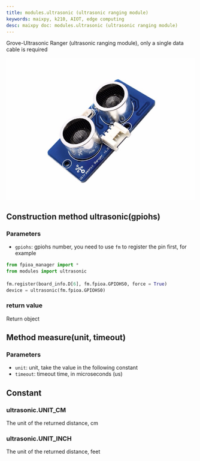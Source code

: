 ```yaml
---
title: modules.ultrasonic (ultrasonic ranging module)
keywords: maixpy, k210, AIOT, edge computing
desc: maixpy doc: modules.ultrasonic (ultrasonic ranging module)
---
```



Grove-Ultrasonic Ranger (ultrasonic ranging module), only a single data cable is required

<div class="grove_pic">
<img src="./../../../assets/hardware/module_grove/ultrasonic.jpg">
</div>


## Construction method ultrasonic(gpiohs)

### Parameters

* `gpiohs`: gpiohs number, you need to use `fm` to register the pin first, for example

```python
from fpioa_manager import *
from modules import ultrasonic

fm.register(board_info.D[6], fm.fpioa.GPIOHS0, force = True)
device = ultrasonic(fm.fpioa.GPIOHS0)
```

### return value

Return object

## Method measure(unit, timeout)

### Parameters

* `unit`: unit, take the value in the following constant
* `timeout`: timeout time, in microseconds (us)

## Constant

### ultrasonic.UNIT_CM

The unit of the returned distance, cm

### ultrasonic.UNIT_INCH

The unit of the returned distance, feet

